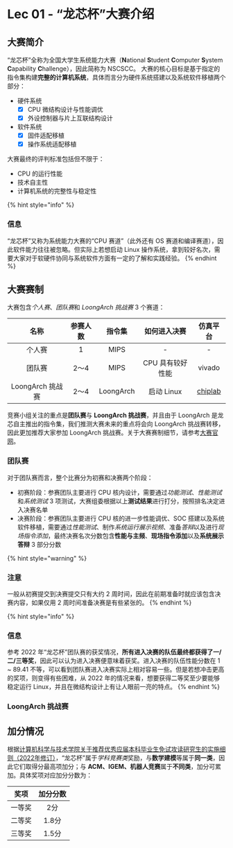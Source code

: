 # Lec 01 - “龙芯杯”大赛介绍

## 大赛简介

“龙芯杯”全称为全国大学生系统能力大赛（**N**ational **S**tudent **C**omputer **S**ystem **C**apability **C**hallenge），因此简称为 NSCSCC。 大赛的核心目标是基于指定的指令集构建**完整的计算机系统**，具体而言分为硬件系统搭建以及系统软件移植两个部分：

- 硬件系统
	- [x] CPU 微结构设计与性能调优
	- [x] 外设控制器与片上互联结构设计
- 软件系统
	- [x] 固件适配移植
	- [x] 操作系统适配移植

大赛最终的评判标准包括但不限于：

+ CPU 的运行性能
+ 技术自主性
+ 计算机系统的完整性与稳定性

{% hint style="info" %}
### 信息

“龙芯杯”又称为系统能力大赛的“CPU 赛道”（此外还有 OS 赛道和编译赛道），因此软件能力往往被忽略。但实际上若想启动 Linux 操作系统，拿到较好名次，需要大家对于软硬件协同与系统软件方面有一定的了解和实践经验。
{% endhint %}

## 大赛赛制

大赛包含*个人赛*、*团队赛*和 *LoongArch 挑战赛* 3 个赛道：

|名称|参赛人数|指令集|如何进入决赛|仿真平台|
|:---:|:---:|:---:|:---:|:---:|
|个人赛|1|MIPS|-|-|
|团队赛|2～4|MIPS|CPU 具有较好性能|vivado|
|LoongArch 挑战赛|2～4|LoongArch|启动 Linux|[chiplab](https://gitee.com/loongson-edu/chiplab)|

竞赛小组关注的重点是**团队赛**与 **LoongArch 挑战赛**，并且由于 LoongArch 是龙芯自主推出的指令集，我们推测大赛未来的重点将会向 LoongArch 挑战赛转移，因此更加推荐大家参加 LoongArch 挑战赛。关于大赛赛制细节，请参考[大赛官网](http://www.nscscc.com)。

### 团队赛

对于团队赛而言，整个比赛分为初赛和决赛两个阶段：

+ 初赛阶段：参赛团队主要进行 CPU 核内设计，需要通过*功能测试*、*性能测试*和*系统测试* 3 项测试，大赛组委根据以上**测试结果**进行打分，按照排名决定进入决赛名单
+ 决赛阶段：参赛团队主要进行 CPU 核的进一步性能调优、SOC 搭建以及系统软件移植，需要通过*性能测试*、制作*系统运行展示视频*、准备*答辩*以及进行*现场指令添加*，最终决赛名次分数包含**性能与主频**、**现场指令添加**以及**系统展示答辩** 3 部分分数

{% hint style="warning" %}
### 注意 

一般从初赛提交到决赛提交只有大约 2 周时间，因此在前期准备时就应该包含决赛内容，如果仅用 2 周时间准备决赛是有些紧张的。
{% endhint %}

{% hint style="info" %}
### 信息

参考 2022 年“龙芯杯”团队赛的获奖情况，**所有进入决赛的队伍最终都获得了一/二/三等奖**，因此可以认为进入决赛便意味着获奖。进入决赛的队伍性能分数在 1 ~ 89.41 不等，可以看到团队赛进入决赛实际上相对容易一些。但是若想冲击更高的奖项，则变得有些困难，从 2022 年的情况来看，想要获得二等奖至少要能够稳定运行 Linux，并且在微结构设计上有让人眼前一亮的特点。
{% endhint %}

### LoongArch 挑战赛

## 加分情况

根据[计算机科学与技术学院关于推荐优秀应届本科毕业生免试攻读研究生的实施细则（2022年修订）](https://scce.ucas.ac.cn/index.php/zh-CN/tzgg/3338-2022-8)，“龙芯杯”属于*学科竞赛类*奖励，与**数学建模**等属于**同一类**，因此它们取得分最高项加分；与 **ACM、IGEM、机器人竞赛**属于**不同类**，加分可累加。具体奖项对应加分分数为：

|奖项|加分分数|
|:---:|:---:|
|一等奖|2分|
|二等奖|1.8分|
|三等奖|1.5分|
